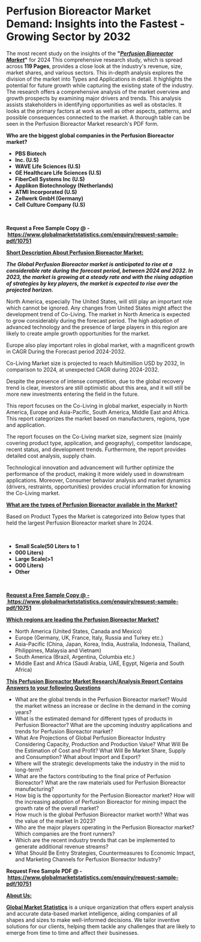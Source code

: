 <h1>Perfusion Bioreactor Market Demand: Insights into the Fastest - Growing Sector by 2032</h1>
<p>The most recent study on the insights of the <strong>"</strong><a href="https://www.globalmarketstatistics.com/market-reports/perfusion-bioreactor-market-10751"><strong><em>Perfusion Bioreactor Market</em></strong></a><strong>"</strong>&nbsp;for 2024 This comprehensive research study, which is spread across <strong>119 Pages</strong>, provides a close look at the industry's revenue, size, market shares, and various sectors. This in-depth analysis explores the division of the market into Types and Applications in detail. It highlights the potential for future growth while capturing the existing state of the industry. The research offers a comprehensive analysis of the market overview and growth prospects by examining major drivers and trends. This analysis assists stakeholders in identifying opportunities as well as obstacles. It looks at the primary factors at work as well as other aspects, patterns, and possible consequences connected to the market. A thorough table can be seen in the Perfusion Bioreactor Market research's PDF form.</p>
<p><strong>Who are the biggest global companies in the Perfusion Bioreactor market?<br /></strong></p>
<ul>
<li><strong>PBS Biotech</strong></li>
<li><strong>Inc. (U.S)</strong></li>
<li><strong>WAVE Life Sciences (U.S)</strong></li>
<li><strong>GE Healthcare Life Sciences (U.S)</strong></li>
<li><strong>FiberCell Systems Inc (U.S)</strong></li>
<li><strong>Applikon Biotechnology (Netherlands)</strong></li>
<li><strong>ATMI Incorporated (U.S)</strong></li>
<li><strong>Zellwerk GmbH (Germany)</strong></li>
<li><strong>Cell Culture Company (U.S)</strong></li>
</ul>
<p>&nbsp;</p>
<p><strong>Request a Free Sample Copy @ -&nbsp;</strong><a href="https://www.globalmarketstatistics.com/enquiry/request-sample-pdf/10751"><strong>https://www.globalmarketstatistics.com/enquiry/request-sample-pdf/10751</strong></a></p>
<p><strong><u>Short Description About Perfusion Bioreactor Market:</u></strong></p>
<p><strong><em>The Global Perfusion Bioreactor market is anticipated to rise at a considerable rate during the forecast period, between 2024 and 2032. In 2023, the market is growing at a steady rate and with the rising adoption of strategies by key players, the market is expected to rise over the projected horizon.</em></strong></p>
<p>North America, especially The United States, will still play an important role which cannot be ignored. Any changes from United States might affect the development trend of Co-Living. The market in North America is expected to grow considerably during the forecast period. The high adoption of advanced technology and the presence of large players in this region are likely to create ample growth opportunities for the market.</p>
<p>Europe also play important roles in global market, with a magnificent growth in CAGR During the Forecast period 2024-2032.</p>
<p>Co-Living Market size is projected to reach Multimillion USD by 2032, In comparison to 2024, at unexpected CAGR during 2024-2032.</p>
<p>Despite the presence of intense competition, due to the global recovery trend is clear, investors are still optimistic about this area, and it will still be more new investments entering the field in the future.</p>
<p>This report focuses on the Co-Living in global market, especially in North America, Europe and Asia-Pacific, South America, Middle East and Africa. This report categorizes the market based on manufacturers, regions, type and application.</p>
<p>The report focuses on the Co-Living market size, segment size (mainly covering product type, application, and geography), competitor landscape, recent status, and development trends. Furthermore, the report provides detailed cost analysis, supply chain.</p>
<p>Technological innovation and advancement will further optimize the performance of the product, making it more widely used in downstream applications. Moreover, Consumer behavior analysis and market dynamics (drivers, restraints, opportunities) provides crucial information for knowing the Co-Living market.</p>
<p><strong><u>What are the types of Perfusion Bioreactor available in the Market?</u></strong></p>
<p>Based on Product Types the Market is categorized into Below types that held the largest Perfusion Bioreactor market share In 2024.</p>
<p>&nbsp;</p>
<ul>
<li><strong>Small Scale(50 Liters to 1</strong></li>
<li><strong>000 Liters)</strong></li>
<li><strong>Large Scale(&gt;1</strong></li>
<li><strong>000 Liters)</strong></li>
<li><strong>Other</strong></li>
</ul>
<p>&nbsp;</p>
<p><strong><u>Request a Free Sample Copy @ -&nbsp;</u></strong><a href="https://www.globalmarketstatistics.com/enquiry/request-sample-pdf/10751"><strong>https://www.globalmarketstatistics.com/enquiry/request-sample-pdf/10751</strong></a></p>
<p><strong><u>Which regions are leading the Perfusion Bioreactor Market?</u></strong></p>
<ul>
<li>North America (United States, Canada and Mexico)</li>
<li>Europe (Germany, UK, France, Italy, Russia and Turkey etc.)</li>
<li>Asia-Pacific (China, Japan, Korea, India, Australia, Indonesia, Thailand, Philippines, Malaysia and Vietnam)</li>
<li>South America (Brazil, Argentina, Columbia etc.)</li>
<li>Middle East and Africa (Saudi Arabia, UAE, Egypt, Nigeria and South Africa)</li>
</ul>
<p><strong><u>This Perfusion Bioreactor Market Research/Analysis Report Contains Answers to your following Questions</u></strong></p>
<ul>
<li>What are the global trends in the Perfusion Bioreactor market? Would the market witness an increase or decline in the demand in the coming years?</li>
<li>What is the estimated demand for different types of products in Perfusion Bioreactor? What are the upcoming industry applications and trends for Perfusion Bioreactor market?</li>
<li>What Are Projections of Global Perfusion Bioreactor Industry Considering Capacity, Production and Production Value? What Will Be the Estimation of Cost and Profit? What Will Be Market Share, Supply and Consumption? What about Import and Export?</li>
<li>Where will the strategic developments take the industry in the mid to long-term?</li>
<li>What are the factors contributing to the final price of Perfusion Bioreactor? What are the raw materials used for Perfusion Bioreactor manufacturing?</li>
<li>How big is the opportunity for the Perfusion Bioreactor market? How will the increasing adoption of Perfusion Bioreactor for mining impact the growth rate of the overall market?</li>
<li>How much is the global Perfusion Bioreactor market worth? What was the value of the market In 2023?</li>
<li>Who are the major players operating in the Perfusion Bioreactor market? Which companies are the front runners?</li>
<li>Which are the recent industry trends that can be implemented to generate additional revenue streams?</li>
<li>What Should Be Entry Strategies, Countermeasures to Economic Impact, and Marketing Channels for Perfusion Bioreactor Industry?</li>
</ul>
<p><strong>Request Free Sample PDF @ -&nbsp;</strong><a href="https://www.globalmarketstatistics.com/enquiry/request-sample-pdf/10751"><strong>https://www.globalmarketstatistics.com/enquiry/request-sample-pdf/10751</strong></a></p>
<p><strong><u>About Us:</u></strong></p>
<p><a href="https://www.globalmarketstatistics.com/enquiry/request-sample-pdf/10751"><strong>Global Market Statistics</strong></a>&nbsp;is a unique organization that offers expert analysis and accurate data-based market intelligence, aiding companies of all shapes and sizes to make well-informed decisions. We tailor inventive solutions for our clients, helping them tackle any challenges that are likely to emerge from time to time and affect their businesses.</p>